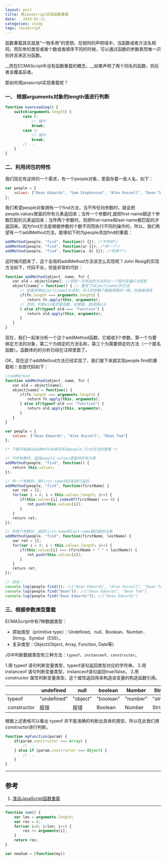 ```yaml
---
layout: post
title: 用JavaScript实现函数重载
date:   2016-01-11
categories: study
tags: JavaScript
---
```


函数重载其实就是“一物多用”的思想。在相同的声明域中，当函数或者方法名相同，而形参的类型或者个数或者顺序不同的时候，可以通过函数的参数表而唯一识别并且来区分函数。

__而在ECMAScript中没有函数重载的概念。__如果声明了两个同名的函数，则后者会覆盖前者。

那如何用javascript实现重载呢？

### 一、 根据arguments对象的length值进行判断

``` javascript
function overLoading() {
    switch(arguments.length) {
        case 0:
            // 操作
            break;
        case 1:
            // 操作
            break;
        // ...
    }
}
```

### 二、利用闭包的特性

我们现在有这样的一个需求，有一个people对象，里面存着一些人名，如下：

``` javascript
var people = {
    values: ["Dean Edwards", "Sam Stephenson", "Alex Russell", "Dean Tom"]
};
```

我们希望people对象拥有一个find方法，当不传任何参数时，就会把people.values里面的所有元素返回来；当传一个参数时,就把first-name跟这个参数匹配的元素返回来；当传两个参数时，则把first-name和last-name都匹配的才返回来。因为find方法是根据参数的个数不同而执行不同的操作的，所以，我们希望有一个addMethod方法，能够如下的为people添加find的重载：

``` javascript
addMethod(people, "find", function() {}); /*不传参*/
addMethod(people, "find", function(a) {}); /*传一个*/
addMethod(people, "find", function(a, b) {}); /*传两个*/
```

这时候问题来了，这个全局的addMethod方法该怎么实现呢？John Resig的实现方法如下，代码不长，但是非常的巧妙：

``` javascript
function addMethod(object, name, fn) {
　　var old = object[name]; //把前一次添加的方法存在一个临时变量old里面
　　object[name] = function() { // 重写了object[name]的方法
　　　　// 如果调用object[name]方法时，传入的参数个数跟预期的一致，则直接调用
　　　　if(fn.length === arguments.length) {
　　　　　　return fn.apply(this, arguments);
　　　　// 否则，判断old是否是函数，如果是，就调用old
　　　　} else if(typeof old === "function") {
　　　　　　return old.apply(this, arguments);
　　　　}
　　}
}
```

现在，我们一起来分析一个这个addMethod函数，它接收3个参数，第一个为要绑定方法的对象，第二个为绑定的方法名称，第三个为需要绑定的方法（一个匿名函数）。函数体的的分析已经在注释里面了。

OK，现在这个addMethod方法已经实现了，我们接下来就实现people.find的重载啦！全部代码如下：

``` javascript
//addMethod
function addMethod(object, name, fn) {
　　var old = object[name];
　　object[name] = function() {
　　　　if(fn.length === arguments.length) {
　　　　　　return fn.apply(this, arguments);
　　　　} else if(typeof old === "function") {
　　　　　　return old.apply(this, arguments);
　　　　}
　　}
}

var people = {
　　values: ["Dean Edwards", "Alex Russell", "Dean Tom"]
};

/* 下面开始通过addMethod来实现对people.find方法的重载 */

// 不传参数时，返回peopld.values里面的所有元素
addMethod(people, "find", function() {
　　return this.values;
});

// 传一个参数时，按first-name的匹配进行返回
addMethod(people, "find", function(firstName) {
　　var ret = [];
　　for(var i = 0; i < this.values.length; i++) {
　　　　if(this.values[i].indexOf(firstName) === 0) {
　　　　　　ret.push(this.values[i]);
　　　　}
　　}
　　return ret;
});

// 传两个参数时，返回first-name和last-name都匹配的元素
addMethod(people, "find", function(firstName, lastName) {
　　var ret = [];
　　for(var i = 0; i < this.values.length; i++) {
　　　　if(this.values[i] === (firstName + " " + lastName)) {
　　　　　　ret.push(this.values[i]);
　　　　}
　　}
　　return ret;
});

// 测试：
console.log(people.find()); //["Dean Edwards", "Alex Russell", "Dean Tom"]
console.log(people.find("Dean")); //["Dean Edwards", "Dean Tom"]
console.log(people.find("Dean Edwards")); //["Dean Edwards"]
```

### 三、根据参数类型重载

ECMAScript中有7种数据类型：
+ 原始类型（primitive type）：Undefined、null、Boolean、Number、String、Symbol（ES6）。
+ 复杂类型：Object(Object, Array, Function, Date等)

JS中判断数据类型有三种方法：`typeof`、`instanceof`、`constructor`。

1.用 typeof 语句判断变量类型，typeof语句返回类型对应的字符串。
2.用 instanceof 语句判断变量类型，instanceof语句返回true/false。
3.用 constructor 属性判断变量类型，这个属性返回用来构造该变量的构造函数引用。

|             | undefined |  null    | boolean | Number | String | Symbol | Object  | Array | Function |
| --------    | -----     |  -----   | -----   | -----  | -----  | -----  | -----  | -----  | -----  |
| typeof      | "undefined" |  "object"  | "boolean" | "number" | "string" | "symbol" | "object" | "object" | "function" |
| constructor | 报错       |  报错     | Boolean | Number | String | Symbol | Object | Array | Function |

根据上述表格可以看出 typeof 并不能准确的判断出具体的类型，所以在此我们用constructor进行判断。

``` javascript
function myFunction(param) {
    if(param.constructor === Array) {
        // ...
    } else if (param.constructor === Object) {
        // ...
    }
}
```

---

## 参考

1. [浅谈JavaScript函数重载](https://www.cnblogs.com/yugege/p/5539020.html)

---

``` javascript
function sum() {
    var len = arguments.length;
    var res = 0;
    for(var i=0; i<len; i++) {
        res += arguments[i];
    }
    return res;
}

var newSum = (function(my))
```